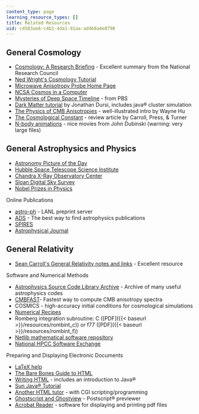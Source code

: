```yaml
---
content_type: page
learning_resource_types: []
title: Related Resources
uid: c4583ae6-c4b1-4da1-91aa-ad468a4e8798
---
```


General Cosmology
-----------------

*   [Cosmology: A Research Briefing](http://www.nap.edu/openbook.php?record_id=9293) - Excellent summary from the National Research Council
*   [Ned Wright's Cosmology Tutorial](http://www.astro.ucla.edu/~wright/cosmo_01.htm)
*   [Microwave Anisotropy Probe Home Page](http://map.gsfc.nasa.gov/)
*   [NCSA Cosmos in a Computer](http://www.ncsa.illinois.edu/Cyberia/Cosmos/CosmosCompHome.html)
*   [Mysteries of Deep Space Timeline](http://www.pbs.org/deepspace/timeline/index.html) - from PBS
*   [Dark Matter tutorial](http://www.astro.queensu.ca/) by Jonathan Dursi, includes java® cluster simulation
*   [The Physics of CMB Anisotropies](http://background.uchicago.edu/) - well-illustrated intro by Wayne Hu
*   [The Cosmological Constant](http://nedwww.ipac.caltech.edu/level5/Carroll/frames.html) - review article by Carroll, Press, & Turner
*   [N-body animations](http://www.cita.utoronto.ca/~dubinski/movies/) - nice movies from John Dubinski (warning: very large files)

General Astrophysics and Physics
--------------------------------

*   [Astronomy Picture of the Day](http://antwrp.gsfc.nasa.gov/apod/astropix.html)
*   [Hubble Space Telescope Science Institute](http://www.stsci.edu/resources/)
*   [Chandra X-Ray Observatory Center](http://chandra.harvard.edu/)
*   [Sloan Digital Sky Survey](http://www.sdss.org/)
*   [Nobel Prizes in Physics](http://www.slac.stanford.edu/library/nobel/)

Online Publications

*   [astro-ph](http://de.arxiv.org/find/astro-ph/) - LANL preprint server
*   [ADS](http://adsabs.harvard.edu/abstract_service.html) - The best way to find astrophysics publications
*   [SPIRES](http://www.slac.stanford.edu/spires/)
*   [Astrophysical Journal](http://phys.org/journals/astrophysical-journal/)

General Relativity
------------------

*   [Sean Carroll's General Relativity notes and links](https://www.preposterousuniverse.com/grnotes/) - Excellent resource

Software and Numerical Methods

*   [Astrophysics Source Code Library Archive](http://ascl.net/) - Archive of many useful astrophysics codes
*   [CMBFAST](https://lambda.gsfc.nasa.gov/toolbox/tb_cmbfast_ov.cfm)\- Fastest way to compute CMB anisotropy spectra
*   COSMICS - high-accuracy initial conditions for cosmological simulations
*   [Numerical Recipes](http://www.nr.com/)
*   Romberg integration subroutine: C ([PDF]({{< baseurl >}}/resources/rombint_c)) or f77 ([PDF]({{< baseurl >}}/resources/rombint_f))
*   [Netlib mathematical software repository](http://www.netlib.org/)
*   [National HPCC Software Exchange](https://www.hq.nasa.gov/hpcc/reports/annrpt97/accomps/ess/WW44.html)

Preparing and Displaying Electronic Documents

*   [LaTeX help](http://www.giss.nasa.gov/tools/latex/)
*   [The Bare Bones Guide to HTML](http://werbach.com/barebones/barebone.html)
*   [Writing HTML](http://www.math.unm.edu/writingHTML/tut/index.html) - includes an introduction to Java®
*   [Sun Java® Tutorial](http://java.sun.com/docs/books/tutorial/index.html)
*   [Another HTML tutor](http://sites.utoronto.ca/webdocs/HTMLdocs/NewHTML/intro.html) - with CGI scripting/programming
*   [Ghostscript and Ghostview](http://pages.cs.wisc.edu/~ghost/) - Postscript® previewer
*   [Acrobat Reader](http://www.adobe.com/support/downloads/main.html) - software for displaying and printing pdf files